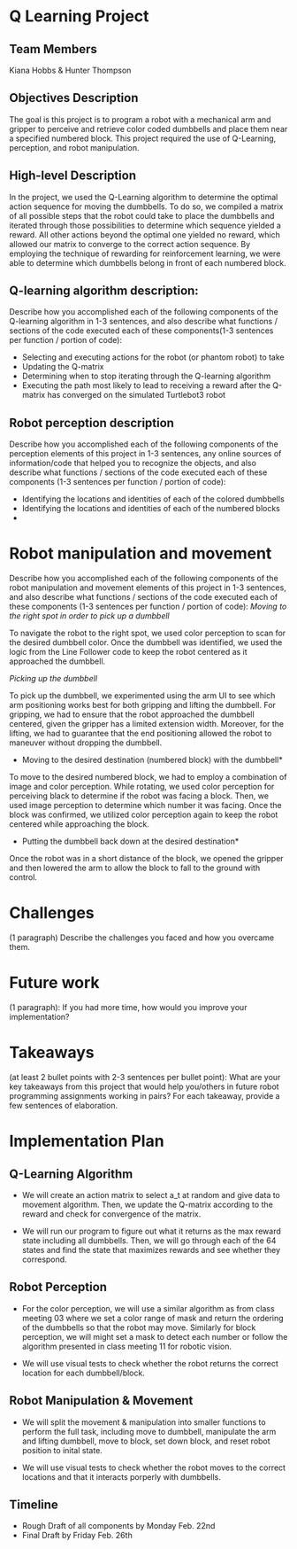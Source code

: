 # Q Learning Project

## Team Members
Kiana Hobbs & Hunter Thompson

## Objectives Description 
The goal is this project is to program a robot with a mechanical arm and gripper to perceive and retrieve color coded dumbbells and place them near a specified numbered block. This project required the use of Q-Learning, perception, and robot manipulation. 

## High-level  Description
In the project, we used the Q-Learning algorithm to determine the optimal action sequence for moving the dumbbells. To do so, we compiled a matrix of all possible steps that the robot could take to place the dumbbells and iterated through those possibilities to determine which sequence yielded a reward. All other actions beyond the optimal one yielded no reward, which allowed our matrix to converge to the correct action sequence. By employing the technique of rewarding for reinforcement learning, we were able to determine which dumbbells belong in front of each numbered block.

## Q-learning algorithm description: 
Describe how you accomplished each of the following components of the Q-learning algorithm in 1-3 sentences, and also describe what functions / sections of the code executed each of these components(1-3 sentences per function / portion of code):
* Selecting and executing actions for the robot (or phantom robot) to take
* Updating the Q-matrix
* Determining when to stop iterating through the Q-learning algorithm
* Executing the path most likely to lead to receiving a reward after the Q-matrix has converged on the simulated Turtlebot3 robot

## Robot perception description
Describe how you accomplished each of the following components of the perception elements of this project in 1-3 sentences, any online sources of information/code that helped you to recognize the objects, and also describe what functions / sections of the code executed each of these components (1-3 sentences per function / portion of code):
* Identifying the locations and identities of each of the colored dumbbells
* Identifying the locations and identities of each of the numbered blocks
* 
# Robot manipulation and movement
Describe how you accomplished each of the following components of the robot manipulation and movement elements of this project in 1-3 sentences, and also describe what functions / sections of the code executed each of these components (1-3 sentences per function / portion of code):
*Moving to the right spot in order to pick up a dumbbell*

To navigate the robot to the right spot, we used color perception to scan for the desired dumbbell color. Once the dumbbell was identified, we used the logic from the Line Follower code to keep the robot centered as it approached the dumbbell.

*Picking up the dumbbell*

To pick up the dumbbell, we experimented using the arm UI to see which arm positioning works best for both gripping and lifting the dumbbell. For gripping, we had to ensure that the robot approached the dumbbell centered, given the gripper has a limited extension width. Moreover, for the lifting, we had to guarantee that the end positioning allowed the robot to maneuver without dropping the dumbbell.

* Moving to the desired destination (numbered block) with the dumbbell*

To move to the desired numbered block, we had to employ a combination of image and color perception. While rotating, we used color perception for perceiving black to determine if the robot was facing a block. Then, we used image perception to determine which number it was facing. Once the block was confirmed, we utilized color perception again to keep the robot centered while approaching the block.

* Putting the dumbbell back down at the desired destination*

Once the robot was in a short distance of the block, we opened the gripper and then lowered the arm to allow the block to fall to the ground with control.  

# Challenges 
(1 paragraph) Describe the challenges you faced and how you overcame them.

# Future work 
(1 paragraph): If you had more time, how would you improve your implementation?
# Takeaways 
(at least 2 bullet points with 2-3 sentences per bullet point): What are your key takeaways from this project that would help you/others in future robot programming assignments working in pairs? For each takeaway, provide a few sentences of elaboration.

# Implementation Plan

## Q-Learning Algorithm
- We will create an action matrix to select a_t at random and give data to
  movement algorithm. Then, we update the Q-matrix according to the reward
  and check for convergence of the matrix. 

- We will run our program to figure out what it returns as the max reward
  state including all dumbbells. Then, we will go through each of the 64 
  states and find the state that maximizes rewards and see whether they
  correspond. 

## Robot Perception
- For the color perception, we will use a similar algorithm as from class 
  meeting 03 where we set a color range of mask and return the ordering of
  the dumbbells so that the robot may move. Similarly for block perception, we
  will might set a mask to detect each number or follow the algorithm presented
  in class meeting 11 for robotic vision. 

- We will use visual tests to check whether the robot returns the correct 
  location for each dumbbell/block. 

## Robot Manipulation & Movement
- We will split the movement & manipulation into smaller functions to perform
  the full task, including move to dumbbell, manipulate the arm and lifting 
  dumbbell, move to block, set down block, and reset robot position to inital
  state. 

- We will use visual tests to check whether the robot moves to the correct
  locations and that it interacts porperly with dumbbells. 

## Timeline
- Rough Draft of all components by Monday Feb. 22nd
- Final Draft by Friday Feb. 26th

